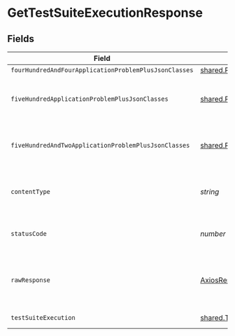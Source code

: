 # GetTestSuiteExecutionResponse


## Fields

| Field                                                                         | Type                                                                          | Required                                                                      | Description                                                                   |
| ----------------------------------------------------------------------------- | ----------------------------------------------------------------------------- | ----------------------------------------------------------------------------- | ----------------------------------------------------------------------------- |
| `fourHundredAndFourApplicationProblemPlusJsonClasses`                         | [shared.Problem](../../../sdk/models/shared/problem.md)[]                     | :heavy_minus_sign:                                                            | test not found                                                                |
| `fiveHundredApplicationProblemPlusJsonClasses`                                | [shared.Problem](../../../sdk/models/shared/problem.md)[]                     | :heavy_minus_sign:                                                            | problem with getting test suite executions from storage                       |
| `fiveHundredAndTwoApplicationProblemPlusJsonClasses`                          | [shared.Problem](../../../sdk/models/shared/problem.md)[]                     | :heavy_minus_sign:                                                            | problem with communicating with Kubernetes cluster                            |
| `contentType`                                                                 | *string*                                                                      | :heavy_check_mark:                                                            | HTTP response content type for this operation                                 |
| `statusCode`                                                                  | *number*                                                                      | :heavy_check_mark:                                                            | HTTP response status code for this operation                                  |
| `rawResponse`                                                                 | [AxiosResponse](https://axios-http.com/docs/res_schema)                       | :heavy_check_mark:                                                            | Raw HTTP response; suitable for custom response parsing                       |
| `testSuiteExecution`                                                          | [shared.TestSuiteExecution](../../../sdk/models/shared/testsuiteexecution.md) | :heavy_minus_sign:                                                            | successful operation                                                          |